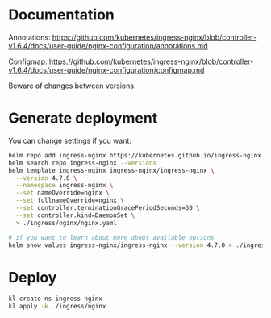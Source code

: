 
# Documentation

Annotations:
https://github.com/kubernetes/ingress-nginx/blob/controller-v1.6.4/docs/user-guide/nginx-configuration/annotations.md

Configmap:
https://github.com/kubernetes/ingress-nginx/blob/controller-v1.6.4/docs/user-guide/nginx-configuration/configmap.md

Beware of changes between versions.

# Generate deployment

You can change settings if you want:
```bash
helm repo add ingress-nginx https://kubernetes.github.io/ingress-nginx
helm search repo ingress-nginx --versions
helm template ingress-nginx ingress-nginx/ingress-nginx \
  --version 4.7.0 \
  --namespace ingress-nginx \
  --set nameOverride=nginx \
  --set fullnameOverride=nginx \
  --set controller.terminationGracePeriodSeconds=30 \
  --set controller.kind=DaemonSet \
  > ./ingress/nginx/nginx.yaml

# if you want to learn about more about available options
helm show values ingress-nginx/ingress-nginx --version 4.7.0 > ./ingress/nginx/default-values.yaml
```

# Deploy

```bash
kl create ns ingress-nginx
kl apply -k ./ingress/nginx
```
